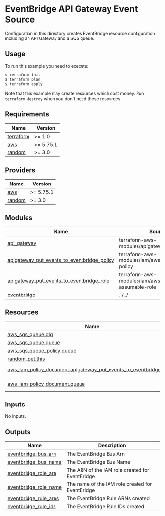 # EventBridge API Gateway Event Source

Configuration in this directory creates EventBridge resource configuration including an API Gateway and a SQS queue.

## Usage

To run this example you need to execute:

```bash
$ terraform init
$ terraform plan
$ terraform apply
```

Note that this example may create resources which cost money. Run `terraform destroy` when you don't need these resources.

<!-- BEGIN_TF_DOCS -->
## Requirements

| Name | Version |
|------|---------|
| <a name="requirement_terraform"></a> [terraform](#requirement\_terraform) | >= 1.0 |
| <a name="requirement_aws"></a> [aws](#requirement\_aws) | >= 5.75.1 |
| <a name="requirement_random"></a> [random](#requirement\_random) | >= 3.0 |

## Providers

| Name | Version |
|------|---------|
| <a name="provider_aws"></a> [aws](#provider\_aws) | >= 5.75.1 |
| <a name="provider_random"></a> [random](#provider\_random) | >= 3.0 |

## Modules

| Name | Source | Version |
|------|--------|---------|
| <a name="module_api_gateway"></a> [api\_gateway](#module\_api\_gateway) | terraform-aws-modules/apigateway-v2/aws | ~> 4.0 |
| <a name="module_apigateway_put_events_to_eventbridge_policy"></a> [apigateway\_put\_events\_to\_eventbridge\_policy](#module\_apigateway\_put\_events\_to\_eventbridge\_policy) | terraform-aws-modules/iam/aws//modules/iam-policy | ~> 4.0 |
| <a name="module_apigateway_put_events_to_eventbridge_role"></a> [apigateway\_put\_events\_to\_eventbridge\_role](#module\_apigateway\_put\_events\_to\_eventbridge\_role) | terraform-aws-modules/iam/aws//modules/iam-assumable-role | ~> 4.0 |
| <a name="module_eventbridge"></a> [eventbridge](#module\_eventbridge) | ../../ | n/a |

## Resources

| Name | Type |
|------|------|
| [aws_sqs_queue.dlq](https://registry.terraform.io/providers/hashicorp/aws/latest/docs/resources/sqs_queue) | resource |
| [aws_sqs_queue.queue](https://registry.terraform.io/providers/hashicorp/aws/latest/docs/resources/sqs_queue) | resource |
| [aws_sqs_queue_policy.queue](https://registry.terraform.io/providers/hashicorp/aws/latest/docs/resources/sqs_queue_policy) | resource |
| [random_pet.this](https://registry.terraform.io/providers/hashicorp/random/latest/docs/resources/pet) | resource |
| [aws_iam_policy_document.apigateway_put_events_to_eventbridge_policy](https://registry.terraform.io/providers/hashicorp/aws/latest/docs/data-sources/iam_policy_document) | data source |
| [aws_iam_policy_document.queue](https://registry.terraform.io/providers/hashicorp/aws/latest/docs/data-sources/iam_policy_document) | data source |

## Inputs

No inputs.

## Outputs

| Name | Description |
|------|-------------|
| <a name="output_eventbridge_bus_arn"></a> [eventbridge\_bus\_arn](#output\_eventbridge\_bus\_arn) | The EventBridge Bus Arn |
| <a name="output_eventbridge_bus_name"></a> [eventbridge\_bus\_name](#output\_eventbridge\_bus\_name) | The EventBridge Bus Name |
| <a name="output_eventbridge_role_arn"></a> [eventbridge\_role\_arn](#output\_eventbridge\_role\_arn) | The ARN of the IAM role created for EventBridge |
| <a name="output_eventbridge_role_name"></a> [eventbridge\_role\_name](#output\_eventbridge\_role\_name) | The name of the IAM role created for EventBridge |
| <a name="output_eventbridge_rule_arns"></a> [eventbridge\_rule\_arns](#output\_eventbridge\_rule\_arns) | The EventBridge Rule ARNs created |
| <a name="output_eventbridge_rule_ids"></a> [eventbridge\_rule\_ids](#output\_eventbridge\_rule\_ids) | The EventBridge Rule IDs created |
<!-- END_TF_DOCS -->
